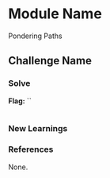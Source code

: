 # Module Name
Pondering Paths

## Challenge Name

### Solve
**Flag:** ``

```bash

```

### New Learnings


### References 
None.
